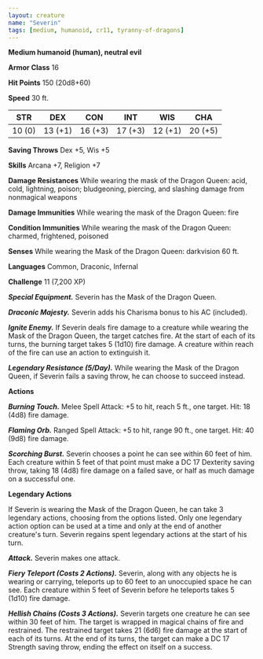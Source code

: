 ```yaml
---
layout: creature
name: "Severin"
tags: [medium, humanoid, cr11, tyranny-of-dragons]
---
```


**Medium humanoid (human), neutral evil**

**Armor Class** 16

**Hit Points** 150 (20d8+60)

**Speed** 30 ft.

|   STR   |   DEX   |   CON   |   INT   |   WIS   |   CHA   |
|:-----:|:-----:|:-----:|:-----:|:-----:|:-----:|
| 10 (0) | 13 (+1) | 16 (+3) | 17 (+3) | 12 (+1) | 20 (+5) |

**Saving Throws** Dex +5, Wis +5

**Skills** Arcana +7, Religion +7

**Damage Resistances** While wearing the mask of the Dragon Queen: acid, cold, lightning, poison; bludgeoning, piercing, and slashing damage from nonmagical weapons

**Damage Immunities** While wearing the mask of the Dragon Queen: fire

**Condition Immunities** While wearing the mask of the Dragon Queen: charmed, frightened, poisoned

**Senses** While wearing the Mask of the Dragon Queen: darkvision 60 ft.

**Languages** Common, Draconic, Infernal

**Challenge** 11 (7,200 XP)

***Special Equipment.*** Severin has the Mask of the Dragon Queen.

***Draconic Majesty.*** Severin adds his Charisma bonus to his AC (included).

***Ignite Enemy.*** If Severin deals fire damage to a creature while wearing the Mask of the Dragon Queen, the target catches fire. At the start of each of its turns, the burning target takes 5 (1d10) fire damage. A creature within reach of the fire can use an action to extinguish it.

***Legendary Resistance (5/Day).*** While wearing the Mask of the Dragon Queen, if Severin fails a saving throw, he can choose to succeed instead.

**Actions**

***Burning Touch.*** Melee Spell Attack: +5 to hit, reach 5 ft., one target. Hit: 18 (4d8) fire damage.

***Flaming Orb.*** Ranged Spell Attack: +5 to hit, range 90 ft., one target. Hit: 40 (9d8) fire damage.

***Scorching Burst.*** Severin chooses a point he can see within 60 feet of him. Each creature within 5 feet of that point must make a DC 17 Dexterity saving throw, taking 18 (4d8) fire damage on a failed save, or half as much damage on a successful one.

**Legendary Actions**

If Severin is wearing the Mask of the Dragon Queen, he can take 3 legendary actions, choosing from the options listed. Only one legendary action option can be used at a time and only at the end of another creature's turn. Severin regains spent legendary actions at the start of his turn.

***Attack.*** Severin makes one attack.

***Fiery Teleport (Costs 2 Actions).*** Severin, along with any objects he is wearing or carrying, teleports up to 60 feet to an unoccupied space he can see. Each creature within 5 feet of Severin before he teleports takes 5 (1d10) fire damage.

***Hellish Chains (Costs 3 Actions).*** Severin targets one creature he can see within 30 feet of him. The target is wrapped in magical chains of fire and restrained. The restrained target takes 21 (6d6) fire damage at the start of each of its turns. At the end of its turns, the target can make a DC 17 Strength saving throw, ending the effect on itself on a success.

